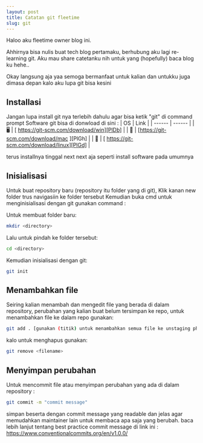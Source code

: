 ```yaml
---
layout: post
title: Catatan git fleetime
slug: git
---
```


Haloo aku fleetime owner blog ini.

Ahhirnya bisa nulis buat tech blog pertamaku, berhubung aku lagi re-learning git.
Aku mau share catetanku nih untuk yang (hopefully) baca blog ku hehe..

Okay langsung aja yaa semoga bermanfaat untuk kalian dan untukku juga dimasa depan kalo aku lupa git bisa kesini

## Installasi 
Jangan lupa install git nya terlebih dahulu agar bisa ketik "git" di command prompt
Software git bisa di donwload di sini :
| OS | Link |
| ------ | ------ |
| 🖥 | [ https://git-scm.com/download/win][PlDb] |
| 🍎  | [https://git-scm.com/download/mac ][PlGh] |
| 🐧 | [ https://git-scm.com/download/linux][PlGd] |

terus installnya tinggal next next aja seperti install software pada umumnya

## Inisialisasi

Untuk buat repository baru (repository itu folder yang di git), Klik kanan new folder trus navigasiin ke folder tersebut
Kemudian buka cmd untuk menginisialisasi dengan git gunakan command :

Untuk membuat folder baru:
```sh
mkdir <directory>
```

Lalu untuk pindah ke folder tersebut:
```sh
cd <directory>
```

Kemudian inisialisasi dengan git:
```sh
git init
```
## Menambahkan file

Seiring kalian menambah dan mengedit file yang berada di dalam repository, perubahan yang kalian buat belum tersimpan ke repo, untuk menambahkan file ke dalam repo gunakan:
```sh
git add . [gunakan (titik) untuk menambahkan semua file ke unstaging phase]
```

kalo untuk menghapus gunakan:
```sh
git remove <filename>
```

## Menyimpan perubahan
Untuk mencommit file atau menyimpan perubahan yang ada di dalam repository :
```sh
git commit -m "commit message"
```
simpan beserta dengan commit message yang readable dan jelas 
agar memudahkan maintainer lain untuk membaca apa saja yang berubah. 
baca lebih lanjut tentang best practice commit message di link ini :
https://www.conventionalcommits.org/en/v1.0.0/

